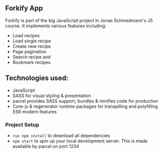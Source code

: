 ## Forkify App

Forkify is part of the big JavaScript project in Jonas Schmedmann's JS course. It implements various features including:

- Load recipes
- Load single recipe
- Create new recipe
- Page pagination
- Search recipe and
- Bookmark recipes.

## Technologies used:

- JavaScript
- SASS for visual styling & presentation
- parcel provides SASS support, bundles & minifies code for production
- Core-js & regenerator runtime packages for transpilling and polyfilling ES6 modern features

### Project Setup

- `run npm install` to download all dependencies
- `npm start` to spin up your local development server. This is made available by parcel on port 1234
